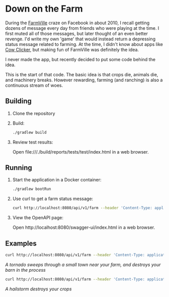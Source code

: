 # Down on the Farm

During the [FarmVille](https://en.wikipedia.org/wiki/FarmVille) craze on
Facebook in about 2010, I recall getting dozens of message every day from
friends who were playing at the time.  I first muted all of those messages,
but later thought of an even better revenge.  I'd write my own 'game' that
would instead return a depressing status message related to farming.  At
the time, I didn't know about apps like [Cow Clicker](https://en.wikipedia.org/wiki/Cow_Clicker),
but making fun of FarmVille was definitely the idea.

I never made the app, but recently decided to put some code behind the idea.

This is the start of that code.  The basic idea is that crops die, animals die,
and machinery breaks.  However rewarding, farming (and ranching) is also a
continuous stream of woes.

## Building

1. Clone the repository

2. Build:

   ```bash
   ./gradlew build
   ```

3. Review test results:

   Open file:///./build/reports/tests/test/index.html in a web browser.

## Running

1. Start the application in a Docker container:

   ```bash
   ./gradlew bootRun
   ```

2. Use curl to get a farm status message:

   ```bash
   curl http://localhost:8080/api/v1/farm --header 'Content-Type: application/json' --data '{ "action": "harvest" }'

   ```

3. View the OpenAPI page:

   Open http://localhost:8080/swagger-ui/index.html in a web browser.

## Examples

   ```bash
   curl http://localhost:8080/api/v1/farm --header 'Content-Type: application/json' --data '{ "action": "plant" }'
   ```

   *A tornado sweeps through a small town near your farm, and destroys your barn in the process*

   ```bash
   curl http://localhost:8080/api/v1/farm --header 'Content-Type: application/json' --data '{ "action": "harvest" }'
   ```

   *A hailstorm destroys your crops*
